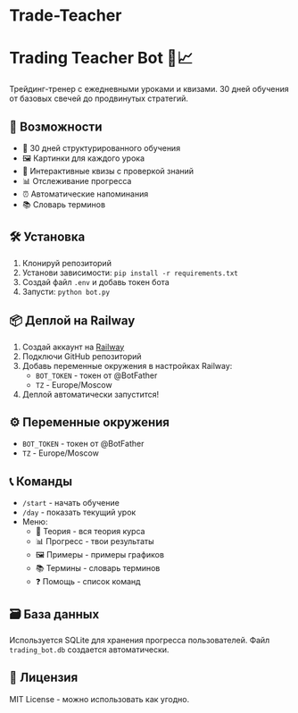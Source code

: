 # Trade-Teacher
# Trading Teacher Bot 🤖📈

Трейдинг-тренер с ежедневными уроками и квизами. 30 дней обучения от базовых свечей до продвинутых стратегий.

## 🚀 Возможности

- 📅 30 дней структурированного обучения
- 🖼️ Картинки для каждого урока
- 🎯 Интерактивные квизы с проверкой знаний
- 📊 Отслеживание прогресса
- ⏰ Автоматические напоминания
- 📚 Словарь терминов

## 🛠 Установка

1. Клонируй репозиторий
2. Установи зависимости: `pip install -r requirements.txt`
3. Создай файл `.env` и добавь токен бота
4. Запусти: `python bot.py`

## 📦 Деплой на Railway

1. Создай аккаунт на [Railway](https://railway.app)
2. Подключи GitHub репозиторий
3. Добавь переменные окружения в настройках Railway:
   - `BOT_TOKEN` - токен от @BotFather
   - `TZ` - Europe/Moscow
4. Деплой автоматически запустится!

## ⚙️ Переменные окружения

- `BOT_TOKEN` - токен от @BotFather
- `TZ` - Europe/Moscow

## 📞 Команды

- `/start` - начать обучение
- `/day` - показать текущий урок
- Меню:
  - 📖 Теория - вся теория курса
  - 📊 Прогресс - твои результаты
  - 🖼️ Примеры - примеры графиков
  - 📚 Термины - словарь терминов
  - ❓ Помощь - список команд

## 🗃️ База данных

Используется SQLite для хранения прогресса пользователей. Файл `trading_bot.db` создается автоматически.

## 📝 Лицензия

MIT License - можно использовать как угодно.
